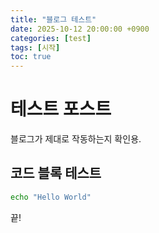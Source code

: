 ```yaml
---
title: "블로그 테스트"
date: 2025-10-12 20:00:00 +0900
categories: [test]
tags: [시작]
toc: true
---
```


# 테스트 포스트

블로그가 제대로 작동하는지 확인용.

## 코드 블록 테스트
```bash
echo "Hello World"
```
끝!
